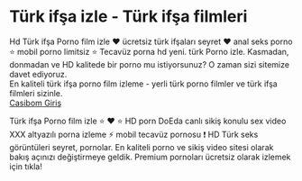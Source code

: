 <h1>Türk ifşa izle - Türk ifşa filmleri</h1>
Hd Türk ifşa Porno film izle ❤️ ücretsiz türk ifşaları seyret ❤️ anal seks porno ⭐ mobil porno limitsiz ⭐ Tecavüz porna hd yeni. türk Porno izle. Kasmadan, donmadan ve HD kalitede bir porno mu istiyorsunuz? O zaman sizi sitemize davet ediyoruz.</br>
En kaliteli türk ifşa porno film izleme - yerli türk porno filmler ve türk ifşa filmleri sizinle.</br>
<a hreF="https://dilerimkii2.tumblr.com/">Casibom Giriş</a></br>

Türk ifşa Porno film izle ⭐ ❤️ ⭐ HD porn DoEda canlı sikiş konulu sex video XXX altyazılı porna izleme ⚡ mobil tecavüz pornosu ❗ HD Türk seks görüntüleri seyret, pornolar. En kaliteli porno ve sikiş video sitesi olarak bakış açınızı değiştirmeye geldik. Premium pornoları ücretsiz olarak izlemek için tıkla!
